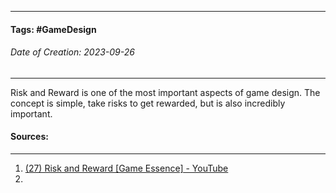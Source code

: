 __________________________________________________________________________
#### **Tags:** #GameDesign
###### *Date of Creation: 2023-09-26*
__________________________________________________________________________

Risk and Reward is one of the most important aspects of game design. The concept is simple, take risks to get rewarded, but is also incredibly important. 
#### Sources:
__________________________________________________________________________
1. [(27) Risk and Reward [Game Essence] - YouTube](https://www.youtube.com/watch?v=FXqEykD5Ub4&list=PLgKCjZ2WsVLSllvUzbkHIQurVIJdhAQ4m&index=6&ab_channel=MasahiroSakuraionCreatingGames)
2. 